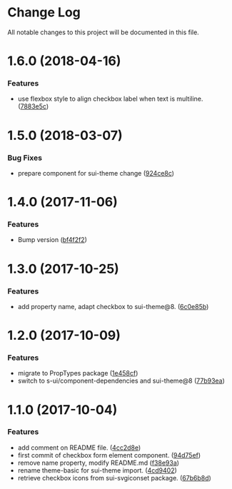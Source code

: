 # Change Log

All notable changes to this project will be documented in this file.

<a name="1.6.0"></a>
# 1.6.0 (2018-04-16)


### Features

* use flexbox style to align checkbox label when text is multiline. ([7883e5c](https://github.com/SUI-Components/sui-components/commit/7883e5c))



<a name="1.5.0"></a>
# 1.5.0 (2018-03-07)


### Bug Fixes

* prepare component for sui-theme change ([924ce8c](https://github.com/SUI-Components/sui-components/commit/924ce8c))



<a name="1.4.0"></a>
# 1.4.0 (2017-11-06)


### Features

* Bump version ([bf4f2f2](https://github.com/SUI-Components/sui-components/commit/bf4f2f2))



<a name="1.3.0"></a>
# 1.3.0 (2017-10-25)


### Features

* add property name, adapt checkbox to sui-theme@8. ([6c0e85b](https://github.com/SUI-Components/sui-components/commit/6c0e85b))



<a name="1.2.0"></a>
# 1.2.0 (2017-10-09)


### Features

* migrate to PropTypes package ([1e458cf](https://github.com/SUI-Components/sui-components/commit/1e458cf))
* switch to s-ui/component-dependencies and sui-theme@8 ([77b93ea](https://github.com/SUI-Components/sui-components/commit/77b93ea))



<a name="1.1.0"></a>
# 1.1.0 (2017-10-04)


### Features

* add comment on README file. ([4cc2d8e](https://github.com/SUI-Components/sui-components/commit/4cc2d8e))
* first commit of checkbox form element component. ([94d75ef](https://github.com/SUI-Components/sui-components/commit/94d75ef))
* remove name property, modify README.md ([f38e93a](https://github.com/SUI-Components/sui-components/commit/f38e93a))
* rename theme-basic for sui-theme import. ([4cd9402](https://github.com/SUI-Components/sui-components/commit/4cd9402))
* retrieve checkbox icons from sui-svgiconset package. ([67b6b8d](https://github.com/SUI-Components/sui-components/commit/67b6b8d))



